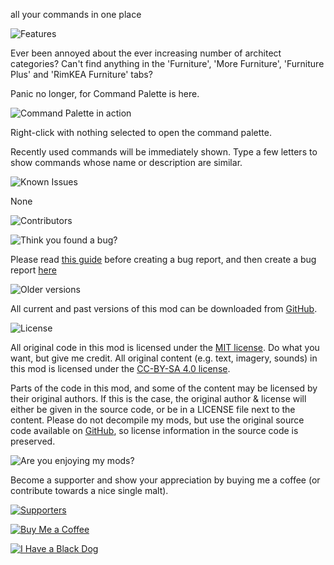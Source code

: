 all your commands in one place

![Features](https://banners.karel-kroeze.nl/title/Features.png)  

Ever been annoyed about the ever increasing number of architect categories? Can't find anything in the 'Furniture', 'More Furniture', 'Furniture Plus' and 'RimKEA Furniture' tabs?

Panic no longer, for Command Palette is here.

![Command Palette in action](https://i.imgur.com/NfyoajE.gif)

Right-click with nothing selected to open the command palette.

Recently used commands will be immediately shown. Type a few letters to show commands whose name or description are similar.

![Known Issues](https://banners.karel-kroeze.nl/title/Known%20Issues.png)  

None

![Contributors](https://banners.karel-kroeze.nl/title/Contributors.png)  


![Think you found a bug?](https://banners.karel-kroeze.nl/title/Think%20you%20found%20a%20bug%3F.png)  

Please read [this guide](http://steamcommunity.com/sharedfiles/filedetails/?id=725234314) before creating a bug report,
and then create a bug report [here](https://github.com/fluffy-mods/CommandPalette/issues)

![Older versions](https://banners.karel-kroeze.nl/title/Older%20versions.png)  

All current and past versions of this mod can be downloaded from [GitHub](https://github.com/fluffy-mods/CommandPalette/releases).

![License](https://banners.karel-kroeze.nl/title/License.png)  

All original code in this mod is licensed under the [MIT license](https://opensource.org/licenses/MIT). Do what you want, but give me credit.
All original content (e.g. text, imagery, sounds) in this mod is licensed under the [CC-BY-SA 4.0 license](http://creativecommons.org/licenses/by-sa/4.0/).

Parts of the code in this mod, and some of the content may be licensed by their original authors. If this is the case, the original author & license will either be given in the source code, or be in a LICENSE file next to the content. Please do not decompile my mods, but use the original source code available on [GitHub](https://github.com/fluffy-mods/CommandPalette/), so license information in the source code is preserved.



![Are you enjoying my mods?](https://banners.karel-kroeze.nl/title/Are%20you%20enjoying%20my%20mods%3F.png)  

Become a supporter and show your appreciation by buying me a coffee (or contribute towards a nice single malt).

[![Supporters](https://banners.karel-kroeze.nl/donations.png)](https://ko-fi.com/fluffymods)

[![Buy Me a Coffee](https://i.imgur.com/6P7Ap79.gif)](https://ko-fi.com/fluffymods)

[![I Have a Black Dog](https://i.ibb.co/ss59Rwy/New-Project-2.png)](https://www.youtube.com/watch?v=XiCrniLQGYc)
